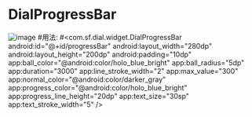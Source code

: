 # DialProgressBar
            
![image](https://github.com/liangsaifei/DialProgressBar/blob/master/re.gif) 
#用法:
#<com.sf.dial.widget.DialProgressBar
        android:id="@+id/progressBar"
        android:layout_width="280dp"
        android:layout_height="200dp"
        android:padding="10dp"
        app:ball_color="@android:color/holo_blue_bright"
        app:ball_radius="5dp"
        app:duration="3000"
        app:line_stroke_width="2"
        app:max_value="300"
        app:normal_color="@android:color/darker_gray"
        app:progress_color="@android:color/holo_blue_bright"
        app:progress_line_height="20dp"
        app:text_size="30sp"
        app:text_stroke_width="5" />


